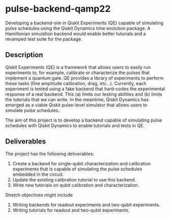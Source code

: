 # pulse-backend-qamp22
Developing a backend-sim in Qiskit Experiments (QE) capable of simulating pulse schedules using the Qiskit Dynamics time evolution package. 
A Hamiltonian simulation backend would enable better tutorials and a revamped test suite for the package.


## Description
Qiskit Experiments (QE) is a framework that allows users to easily run experiments to, for example, calibrate or characterize the pulses that implement a quantum gate. QE provides a library of experiments to perform these tasks (fine amplitude calibration, drag, etc...). Currently, each experiment is tested using a fake backend that hard-codes the experimental response of a real backend. This (a) limits our testing abilities and (b) limits the tutorials that we can write. In the meantime, Qiskit Dynamics has emerged as a viable Qiskit pulse-level simulator that allows users to simulate pulse schedules.

The aim of this project is to develop a backend capable of simulating pulse schedules with Qiskit Dynamics to enable tutorials and tests in QE.

## Deliverables
The project has the following deliverables:
1. Create a backend for single-qubit characterization and calibration experiments that is capable of simulating the pulse schedules embedded in the circuit.
2. Update the existing calibration tutorial to use this backend.
3. Write new tutorials on qubit calibration and characterization.

Stretch objectives might include
1. Writing backends for readout experiments and two-qubit experiments.
2. Writing tutorials for readout and two-qubit experiments.
